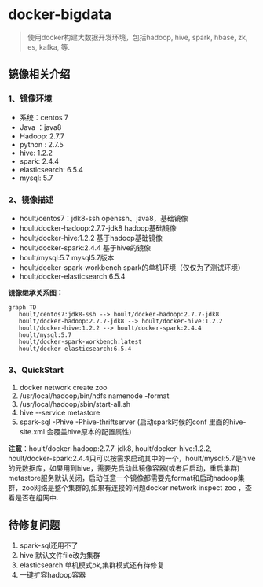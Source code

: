 # docker-bigdata
>使用docker构建大数据开发环境，包括hadoop, hive,  spark, hbase, zk, es, kafka, 等.

## 镜像相关介绍
### 1、镜像环境

* 系统：centos 7
* Java ：java8
* Hadoop: 2.7.7
* python : 2.7.5
* hive: 1.2.2
* spark: 2.4.4
* elasticsearch: 6.5.4
* mysql: 5.7

### 2、镜像描述

* hoult/centos7：jdk8-ssh        openssh、java8，基础镜像
* hoult/docker-hadoop:2.7.7-jdk8    hadoop基础镜像
* hoult/docker-hive:1.2.2   基于hadoop基础镜像
* hoult/docker-spark:2.4.4  基于hive的镜像
* hoult/mysql:5.7  mysql5.7版本
* hoult/docker-spark-workbench spark的单机环境（仅仅为了测试环境）
* hoult/docker-elasticsearch:6.5.4

**镜像继承关系图：**

```mermaid
graph TD 
   hoult/centos7:jdk8-ssh --> hoult/docker-hadoop:2.7.7-jdk8
   hoult/docker-hadoop:2.7.7-jdk8 --> hoult/docker-hive:1.2.2
   hoult/docker-hive:1.2.2 --> hoult/docker-spark:2.4.4
   hoult/mysql:5.7
   hoult/docker-spark-workbench:latest
   hoult/docker-elasticsearch:6.5.4
```

### 3、QuickStart
1. docker network create zoo 
2. /usr/local/hadoop/bin/hdfs namenode -format
3. /usr/local/hadoop/sbin/start-all.sh
4. hive --service metastore
5. spark-sql -Phive -Phive-thriftserver (启动spark时候的conf 里面的hive-site.xml 会覆盖hive原本的配置属性)

**注意**：hoult/docker-hadoop:2.7.7-jdk8, hoult/docker-hive:1.2.2, hoult/docker-spark:2.4.4只可以按需求启动其中的一个，hoult/mysql:5.7是hive的元数据库，如果用到hive，需要先启动此镜像容器(或者后启动，重启集群)
metastore服务默认关闭，启动任意一个镜像都需要先format和启动hadoop集群，zoo网络是整个集群的,如果有连接的问题docker network inspect zoo ，查看是否在组网中.

## 待修复问题
1. spark-sql还用不了
2. hive 默认文件file改为集群
3. elasticsearch 单机模式ok,集群模式还有待修复
4. 一键扩容hadoop容器